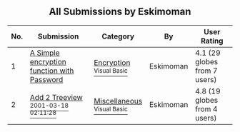 ﻿<div align="center">

## All Submissions by Eskimoman

</div>

No.  | Submission | Category | By   | User Rating
---- | ---------- | -------- | ---- | -----------
1 | [A Simple encryption function with Password<br />](https://github.com/Planet-Source-Code/eskimoman-a-simple-encryption-function-with-password__1-10165) | [Encryption<br /><sup>Visual Basic</sup>](../ByCategory/encryption__1-48.md) | Eskimoman | 4.1 (29 globes from 7 users)
2 | [Add 2 Treeview<br /><sup>2001-03-18 02:11:28</sup>](https://github.com/Planet-Source-Code/eskimoman-add-2-treeview__1-21735) | [Miscellaneous<br /><sup>Visual Basic</sup>](../ByCategory/miscellaneous__1-1.md) | Eskimoman | 4.8 (19 globes from 4 users)
